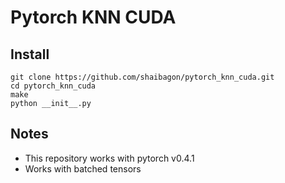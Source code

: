 # Pytorch KNN CUDA
## Install
```shell
git clone https://github.com/shaibagon/pytorch_knn_cuda.git
cd pytorch_knn_cuda
make
python __init__.py
```
## Notes
- This repository works with pytorch v0.4.1  
- Works with batched tensors
